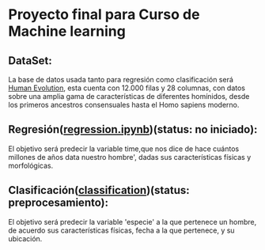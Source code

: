 # Proyecto final para Curso de Machine learning

## DataSet:
 La base de datos usada tanto para regresión como clasificación será [Human Evolution](https://www.kaggle.com/datasets/santiago123678/evolution-of-humans-datasets-for-clasification?resource=download), esta cuenta con 12.000 filas y 28 columnas, con datos sobre una amplia gama de características de diferentes homínidos, desde los primeros ancestros consensuales hasta el Homo sapiens moderno.

## Regresión([regression.ipynb](src/regression.ipynb))(status: no iniciado):
El objetivo será predecir la variable time,que nos dice de hace cuántos millones de años data nuestro hombre', dadas sus características físicas y morfológicas.

## Clasificación([classification](src/classification.ipynb))(status: preprocesamiento):
 El objetivo será predecir la  variable 'especie' a la que pertenece un hombre, de acuerdo sus características físicas, fecha a la que pertenece, y su ubicación.
 
